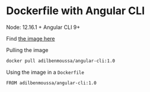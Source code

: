 # Dockerfile with Angular CLI

Node: 12.16.1 + Angular CLI 9+

Find [the image here](https://hub.docker.com/r/adilbenmoussa/angular-cli/)

Pulling the image

```bash
docker pull adilbenmoussa/angular-cli:1.0
```

Using the image in a `Dockerfile`

```bash
FROM adilbenmoussa/angular-cli:1.0
```
